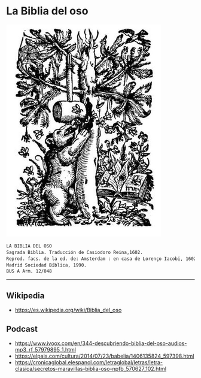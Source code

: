 # La Biblia del oso

![la biblia del oso](../_files/vitrinaXX/bibliaDelOso.jpg)

```txt
LA BIBLIA DEL OSO
Sagrada Biblia. Traducción de Casiodoro Reina,1602.
Reprod. facs. de la ed. de: Amsterdam : en casa de Lorenço Iacobi, 1602.
Madrid Sociedad Bíblica, 1990.
BUS A Arm. 12/048
```

____
## Wikipedia
- https://es.wikipedia.org/wiki/Biblia_del_oso


## Podcast
- https://www.ivoox.com/en/344-descubriendo-biblia-del-oso-audios-mp3_rf_57979895_1.html
- https://elpais.com/cultura/2014/07/23/babelia/1406135824_597398.html
- https://cronicaglobal.elespanol.com/letraglobal/letras/letra-clasica/secretos-maravillas-biblia-oso-npfb_570627_102.html